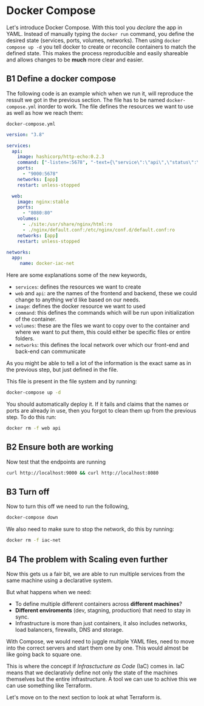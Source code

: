 # Docker Compose

Let's introduce Docker Compose. With this tool you *declare* the app in YAML. Instead of manually typing the `docker run` command, you define the desired state (services, ports, volumes, networks). Then using `docker compose up -d` you tell docker to create or reconcile containers to match the defined state. This makes the process reproducible and easily shareable and allows changes to be **much** more clear and easier.

## B1 Define a docker compose

The following code is an example which when we run it, will reproduce the ressult we got in the previous section. The file has to be named `docker-compose.yml` inorder to work. The file defines the resources we want to use as well as how we reach them:

`docker-compose.yml`

```yml
version: "3.8"

services:
  api:
    image: hashicorp/http-echo:0.2.3
    command: ["-listen=:5678", "-text={\"service\":\"api\",\"status\":\"ok\"}"]
    ports:
      - "9000:5678"
    networks: [app]
    restart: unless-stopped

  web:
    image: nginx:stable
    ports:
      - "8080:80"
    volumes:
      - ./site:/usr/share/nginx/html:ro
      - ./nginx/default.conf:/etc/nginx/conf.d/default.conf:ro
    networks: [app]
    restart: unless-stopped

networks:
  app:
     name: docker-iac-net
```

Here are some explanations some of the new keywords,

- `services`: defines the resources we want to create
- `web` and `api`: are the names of the frontend and backend, these we could change to anything we'd like based on our needs.
- `image`: defines the docker resource we want to used
- `command`: this defines the commands which will be run upon initialization of the container.
- `volumes`: these are the files we want to copy over to the container and where we want to put them, this could either be specific files or entire folders.
- `networks`: this defines the local network over which our front-end and back-end can communicate

As you might be able to tell a lot of the information is the exact same as in the previous step, but just defined in the file.

This file is present in the file system and by running:

```bash
docker-compose up -d
```

You should automatically deploy it. If it fails and claims that the names or ports are already in use, then you forgot to clean them up from the previous step. To do this run:

```bash
docker rm -f web api
```

## B2 Ensure both are working

Now test that the endpoints are running

```bash
curl http://localhost:9000 && curl http://localhost:8080
```

## B3 Turn off

Now to turn this off we need to run the following,

```bash
docker-compose down
```

We also need to make sure to stop the network, do this by running:

```bash
docker rm -f iac-net
```

## B4 The problem with Scaling even further

Now this gets us a fair bit, we are able to run multiple services from the same machine using a declarative system.

But what happens when we need:

- To define multiple different containers across **different machines**?
- **Different enviroments** (dev, stagning, production) that need to stay in sync.
- Infrastructure is more than just containers, it also includes networks, load balancers, firewalls, DNS and storage.

With Compose, we would need to juggle multiple YAML files, need to move into the correct servers and start them one by one. This would almost be like going back to square one.

This is where the concept if *Infrasctucture as Code* (IaC) comes in. IaC means that we declarativly define not only the state of the machines themselves but the entire infrastructure. A tool we can use to achive this we can use something like Terraform.

Let's move on to the next section to look at what Terraform is.
